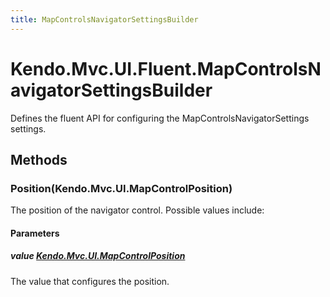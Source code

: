 ```yaml
---
title: MapControlsNavigatorSettingsBuilder
---
```


# Kendo.Mvc.UI.Fluent.MapControlsNavigatorSettingsBuilder
Defines the fluent API for configuring the MapControlsNavigatorSettings settings.




## Methods


### Position(Kendo.Mvc.UI.MapControlPosition)
The position of the navigator control. Possible values include:


#### Parameters

##### value [Kendo.Mvc.UI.MapControlPosition](/api/aspnet-mvc/Kendo.Mvc.UI/MapControlPosition)
The value that configures the position.






